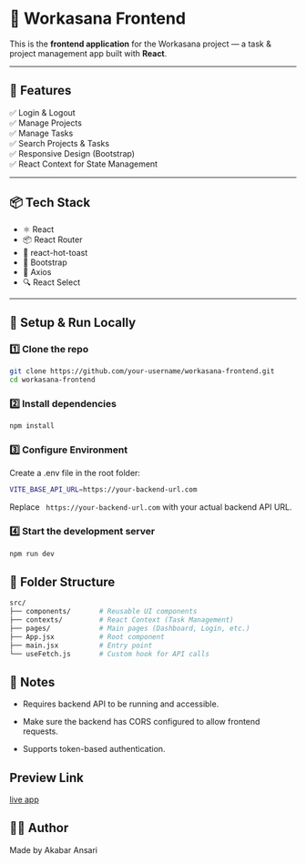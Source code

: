 # 🚀 Workasana Frontend

This is the **frontend application** for the Workasana project — a task & project management app built with **React**.

---

## 🌟 Features
✅ Login & Logout  
✅ Manage Projects  
✅ Manage Tasks  
✅ Search Projects & Tasks  
✅ Responsive Design (Bootstrap)  
✅ React Context for State Management

---

## 📦 Tech Stack
- ⚛️ React
- 📦 React Router
- 🍞 react-hot-toast
- 🎨 Bootstrap
- 📝 Axios
- 🔍 React Select

---

## 🔧 Setup & Run Locally

### 1️⃣ Clone the repo
```bash
git clone https://github.com/your-username/workasana-frontend.git
cd workasana-frontend
```

### 2️⃣ Install dependencies
```bash
npm install
```

### 3️⃣ Configure Environment
Create a .env file in the root folder:
```bash
VITE_BASE_API_URL=https://your-backend-url.com
```
Replace ``` https://your-backend-url.com``` with your actual backend API URL.

### 4️⃣ Start the development server
```bash
npm run dev
```

## 📝 Folder Structure
```bash
src/
├── components/       # Reusable UI components
├── contexts/         # React Context (Task Management)
├── pages/            # Main pages (Dashboard, Login, etc.)
├── App.jsx           # Root component
├── main.jsx          # Entry point
└── useFetch.js       # Custom hook for API calls
```

## 🔑 Notes

- Requires backend API to be running and accessible.

- Make sure the backend has CORS configured to allow frontend requests.

- Supports token-based authentication.

## Preview Link

[live app](https://workasana-frontend-sable.vercel.app/login)

## 👨‍💻 Author
Made by Akabar Ansari 
